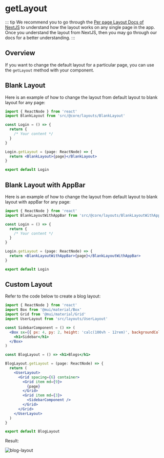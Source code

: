 # getLayout

::: tip
We recommend you to go through the [Per page Layout Docs of NextJS](https://nextjs.org/docs/basic-features/layouts#per-page-layouts) to understand how the layout works on any single page in the app. Once you understand the layout from NextJS, then you may go through our docs for a better understanding.
:::

## Overview

If you want to change the default layout for a particular page, you can use the `getLayout` method with your component.

## Blank Layout

Here is an example of how to change the layout from default layout to blank layout for any page:

```jsx
import { ReactNode } from 'react'
import BlankLayout from 'src/@core/layouts/BlankLayout'

const Login = () => {
  return {
    /* Your content */
  }
}

Login.getLayout = (page: ReactNode) => {
  return <BlankLayout>{page}</BlankLayout>
}

export default Login
```

## Blank Layout with AppBar

Here is an example of how to change the layout from default layout to blank layout with appBar for any page:

```jsx
import { ReactNode } from 'react'
import BlankLayoutWithAppBar from 'src/@core/layouts/BlankLayoutWithAppBar'

const Login = () => {
  return {
    /* Your content */
  }
}

Login.getLayout = (page: ReactNode) => {
  return <BlankLayoutWithAppBar>{page}</BlankLayoutWithAppBar>
}

export default Login
```

## Custom Layout

Refer to the code below to create a blog layout:

```jsx
import { ReactNode } from 'react'
import Box from '@mui/material/Box'
import Grid from '@mui/material/Grid'
import UserLayout from 'src/layouts/UserLayout'

const SidebarComponent = () => (
  <Box sx={{ px: 4, py: 2, height: 'calc(100vh - 12rem)', backgroundColor: 'background.paper' }}>
    <h1>Sidebar</h1>
  </Box>
)

const BlogLayout = () => <h1>Blogs</h1>

BlogLayout.getLayout = (page: ReactNode) => {
  return (
    <UserLayout>
      <Grid spacing={6} container>
        <Grid item md={9}>
          {page}
        </Grid>
        <Grid item md={3}>
          <SidebarComponent />
        </Grid>
      </Grid>
    </UserLayout>
  )
}

export default BlogLayout
```

Result:

<img alt='blog-layout' class='medium-zoom' :src="$withBase('/images/layouts/blog-layout.png')" />
